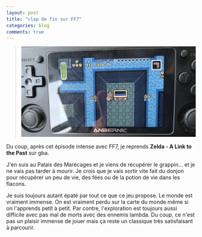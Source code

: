 ```yaml
---
layout: post
title: "clap de fin sur FF7"
categories: blog
comments: true
---
```


> ![Zelda](https://github.com/homeostasie/bouquins/raw/master/_pics/jv/zelda/zelda-alttp-1.jpg)

Du coup, après cet épisode intense avec FF7, je reprends **Zelda - A Link to the Past** sur gba. 

J'en suis au Palais des Marécages et je viens de récupérer le grappin... et je ne vais pas tarder à mourir. Je crois que je vais sortir vite fait du donjon pour récupérer un peu de vie, des fées ou de la potion de vie dans les flacons.  

Je suis toujours autant épaté par tout ce que ce jeu propose. Le monde est vraiment immense. On est vraiment perdu sur la carte du monde même si on l'apprends petit à petit. Par contre, l'exploration est toujours aussi difficile avec pas mal de morts avec des ennemis lambda. Du coup, ce n'est pas un plaisir immense de jouer mais ça reste un classique très satisfaisant à parcourir.